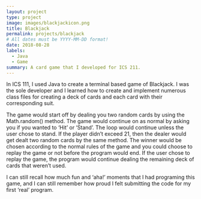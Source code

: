 ```yaml
---
layout: project
type: project
image: images/blackjackicon.png
title: Blackjack
permalink: projects/blackjack
# All dates must be YYYY-MM-DD format!
date: 2018-08-28
labels:
  - Java
  - Game
summary: A card game that I developed for ICS 211.
---
```


In ICS 111, I used Java to create a terminal based game of Blackjack. I was the sole developer and I learned how to create and implement numerous class files for creating a deck of cards and each card with their corresponding suit.

The game would start off by dealing you two random cards by using the Math.random() method. The game would continue on as normal by asking you if you wanted to ‘Hit’ or ‘Stand’. The loop would continue unless the user chose to stand. If the player didn’t exceed 21, then the dealer would get dealt two random cards by the same method. The winner would be chosen according to the normal rules of the game and you could choose to replay the game or not before the program would end. If the user chose to replay the game, the program would continue dealing the remaining deck of cards that weren’t used.

I can still recall how much fun and ‘aha!’ moments that I had programing this game, and I can still remember how proud I felt submitting the code for my first ‘real’ program.


